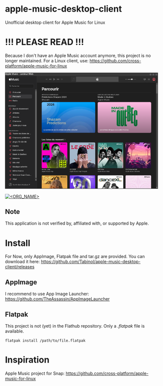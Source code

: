 # apple-music-desktop-client
Unofficial desktop client for Apple Music for Linux

# !!! PLEASE READ !!!
Because I don't have an Apple Music account anymore, this project is no longer maintained. For a Linux client, use: https://github.com/cross-platform/apple-music-for-linux

![screenshot](md/apple-music-desktop-client.png)

[![<ORG_NAME>](https://circleci.com/gh/Tabinol/apple-music-desktop-client.svg?style=svg)](https://app.circleci.com/pipelines/github/Tabinol/apple-music-desktop-client?branch=main)
## Note
This application is not verified by, affiliated with, or supported by Apple.

# Install
For Now, only AppImage, Flatpak file and tar.gz are provided. You can download it here: https://github.com/Tabinol/apple-music-desktop-client/releases

## AppImage
I recommend to use App Image Launcher: https://github.com/TheAssassin/AppImageLauncher

## Flatpak
This project is not (yet) in the Flathub repository. Only a _.flatpak_ file is available.
    
    flatpak install /path/to/file.flatpak

# Inspiration
Apple Music project for Snap: https://github.com/cross-platform/apple-music-for-linux
